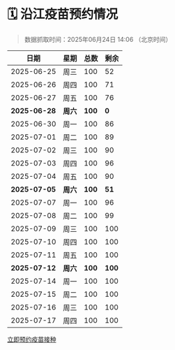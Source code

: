 # 🗓️ 沿江疫苗预约情况

> 数据抓取时间：2025年06月24日 14:06 （北京时间）

| 日期 | 星期 | 总数 | 剩余 |
|------|------|------|------|
| 2025-06-25 | 周三 | 100 | 52 |
| 2025-06-26 | 周四 | 100 | 71 |
| 2025-06-27 | 周五 | 100 | 76 |
| **2025-06-28** | **周六** | **100** | **0** |
| 2025-06-30 | 周一 | 100 | 86 |
| 2025-07-01 | 周二 | 100 | 89 |
| 2025-07-02 | 周三 | 100 | 90 |
| 2025-07-03 | 周四 | 100 | 96 |
| 2025-07-04 | 周五 | 100 | 90 |
| **2025-07-05** | **周六** | **100** | **51** |
| 2025-07-07 | 周一 | 100 | 96 |
| 2025-07-08 | 周二 | 100 | 99 |
| 2025-07-09 | 周三 | 100 | 100 |
| 2025-07-10 | 周四 | 100 | 100 |
| 2025-07-11 | 周五 | 100 | 100 |
| **2025-07-12** | **周六** | **100** | **100** |
| 2025-07-14 | 周一 | 100 | 100 |
| 2025-07-15 | 周二 | 100 | 100 |
| 2025-07-16 | 周三 | 100 | 100 |
| 2025-07-17 | 周四 | 100 | 100 |


<div class="button-container">
<a class="btn" href="http://yfzweb.ishequ.net/#/login" target="_blank">立即预约疫苗接种</a>
</div>
